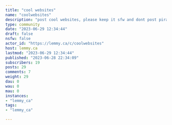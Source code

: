 ```yaml
---
title: "cool websites" 
name: "coolwebsites"
description: "post cool websites, please keep it sfw and dont post piracy or other not legal things"
type: community
date: "2023-06-29 12:34:44"
draft: false
nsfw: false
actor_id: "https://lemmy.ca/c/coolwebsites"
host: lemmy.ca
lastmod: "2023-06-29 12:34:44"
published: "2023-06-28 22:34:09"
subscribers: 19
posts: 29
comments: 7
weight: 29
dau: 0
wau: 0
mau: 0
instances:
- "lemmy_ca"
tags: 
- "lemmy_ca"

---
```

